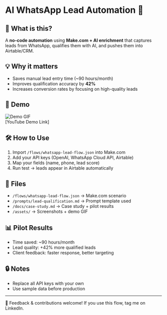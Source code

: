 # AI WhatsApp Lead Automation 🚀  

## 📌 What is this?  
A **no-code automation** using **Make.com + AI enrichment** that captures leads from WhatsApp, qualifies them with AI, and pushes them into Airtable/CRM.  

## 💡 Why it matters  
- Saves manual lead entry time (~90 hours/month)  
- Improves qualification accuracy by **42%**  
- Increases conversion rates by focusing on high-quality leads  

## 🎥 Demo  
![Demo GIF](assets/demo.gif)  
[YouTube Demo Link]  

## 🛠️ How to Use  
1. Import `/flows/whatsapp-lead-flow.json` into Make.com  
2. Add your API keys (OpenAI, WhatsApp Cloud API, Airtable)  
3. Map your fields (name, phone, lead score)  
4. Run test → leads appear in Airtable automatically  

## 📂 Files  
- `/flows/whatsapp-lead-flow.json` → Make.com scenario  
- `/prompts/lead-qualification.md` → Prompt template used  
- `/docs/case-study.md` → Case study + pilot results  
- `/assets/` → Screenshots + demo GIF  

## 📊 Pilot Results  
- Time saved: ~90 hours/month  
- Lead quality: +42% more qualified leads  
- Client feedback: faster response, better targeting  

## 🔒 Notes  
- Replace all API keys with your own  
- Use sample data before production  

---

💬 Feedback & contributions welcome! If you use this flow, tag me on LinkedIn.  

